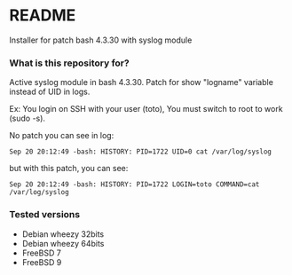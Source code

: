 # README #

Installer for patch bash 4.3.30 with syslog module

### What is this repository for? ###
Active syslog module in bash 4.3.30.
Patch for show "logname" variable instead of UID in logs.

Ex: You login on SSH with your user (toto), You must switch to root to work (sudo -s).

No patch you can see in log:

```
Sep 20 20:12:49 -bash: HISTORY: PID=1722 UID=0 cat /var/log/syslog
```


but with this patch, you can see:

```
Sep 20 20:12:49 -bash: HISTORY: PID=1722 LOGIN=toto COMMAND=cat /var/log/syslog
```


### Tested versions ###
* Debian wheezy 32bits
* Debian wheezy 64bits
* FreeBSD 7
* FreeBSD 9
